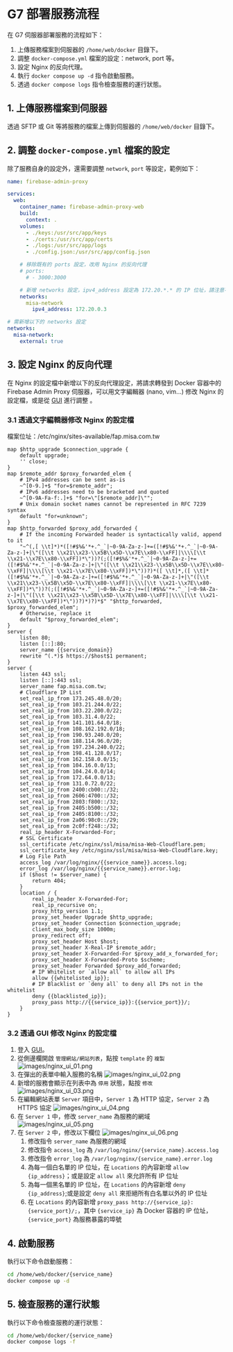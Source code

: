# G7 部署服務流程

在 G7 伺服器部署服務的流程如下：

1. 上傳服務檔案到伺服器的 `/home/web/docker` 目錄下。
2. 調整 `docker-compose.yml` 檔案的設定：network, port 等。
3. 設定 Nginx 的反向代理。
4. 執行 `docker compose up -d` 指令啟動服務。
5. 透過 `docker compose logs` 指令檢查服務的運行狀態。

## 1. 上傳服務檔案到伺服器

透過 SFTP 或 Git 等將服務的檔案上傳到伺服器的 `/home/web/docker` 目錄下。

## 2. 調整 `docker-compose.yml` 檔案的設定

除了服務自身的設定外，還需要調整 `network`, `port` 等設定，範例如下：

```yaml
name: firebase-admin-proxy

services:
  web:
    container_name: firebase-admin-proxy-web
    build:
      context: .
    volumes:
      - ./keys:/usr/src/app/keys
      - ./certs:/usr/src/app/certs
      - ./logs:/usr/src/app/logs
      - ./config.json:/usr/src/app/config.json

    # 移除既有的 ports 設定，改用 Nginx 的反向代理
    # ports:
      # - 3000:3000

    # 新增 networks 設定，ipv4_address 設定為 172.20.*.* 的 IP 位址，請注意不要與其他服務衝突
    networks:
      misa-network
        ipv4_address: 172.20.0.3

# 需新增以下的 networks 設定
networks:
  misa-network:
    external: true
```

## 3. 設定 Nginx 的反向代理

在 Nginx 的設定檔中新增以下的反向代理設定，將請求轉發到 Docker 容器中的 Firebase Admin Proxy 伺服器，可以用文字編輯器 (nano, vim...) 修改 Nginx 的設定檔，或是從 [GUI](https://docker.misa.com.tw/) 進行調整 。

### 3.1 透過文字編輯器修改 Nginx 的設定檔

檔案位址：/etc/nginx/sites-available/fap.misa.com.tw

```nginx
map $http_upgrade $connection_upgrade {
    default upgrade;
    '' close;
}
map $remote_addr $proxy_forwarded_elem {
    # IPv4 addresses can be sent as-is
    ~^[0-9.]+$ "for=$remote_addr";
    # IPv6 addresses need to be bracketed and quoted
    ~^[0-9A-Fa-f:.]+$ "for=\"[$remote_addr]\"";
    # Unix domain socket names cannot be represented in RFC 7239 syntax
    default "for=unknown";
}
map $http_forwarded $proxy_add_forwarded {
    # If the incoming Forwarded header is syntactically valid, append to it
    "~^(,[ \\t]*)*([!#$%&'*+.^_`|~0-9A-Za-z-]+=([!#$%&'*+.^_`|~0-9A-Za-z-]+|\"([\\t \\x21\\x23-\\x5B\\x5D-\\x7E\\x80-\\xFF]|\\\\[\\t \\x21-\\x7E\\x80-\\xFF])*\"))?(;([!#$%&'*+.^_`|~0-9A-Za-z-]+=([!#$%&'*+.^_`|~0-9A-Za-z-]+|\"([\\t \\x21\\x23-\\x5B\\x5D-\\x7E\\x80-\\xFF]|\\\\[\\t \\x21-\\x7E\\x80-\\xFF])*\"))?)*([ \\t]*,([ \\t]*([!#$%&'*+.^_`|~0-9A-Za-z-]+=([!#$%&'*+.^_`|~0-9A-Za-z-]+|\"([\\t \\x21\\x23-\\x5B\\x5D-\\x7E\\x80-\\xFF]|\\\\[\\t \\x21-\\x7E\\x80-\\xFF])*\"))?(;([!#$%&'*+.^_`|~0-9A-Za-z-]+=([!#$%&'*+.^_`|~0-9A-Za-z-]+|\"([\\t \\x21\\x23-\\x5B\\x5D-\\x7E\\x80-\\xFF]|\\\\[\\t \\x21-\\x7E\\x80-\\xFF])*\"))?)*)?)*$" "$http_forwarded, $proxy_forwarded_elem";
    # Otherwise, replace it
    default "$proxy_forwarded_elem";
}
server {
    listen 80;
    listen [::]:80;
    server_name {{service_domain}}
    rewrite ^(.*)$ https://$host$1 permanent;
}
server {
    listen 443 ssl;
    listen [::]:443 ssl;
    server_name fap.misa.com.tw;
    # Cloudflare IP List
    set_real_ip_from 173.245.48.0/20;
    set_real_ip_from 103.21.244.0/22;
    set_real_ip_from 103.22.200.0/22;
    set_real_ip_from 103.31.4.0/22;
    set_real_ip_from 141.101.64.0/18;
    set_real_ip_from 108.162.192.0/18;
    set_real_ip_from 190.93.240.0/20;
    set_real_ip_from 188.114.96.0/20;
    set_real_ip_from 197.234.240.0/22;
    set_real_ip_from 198.41.128.0/17;
    set_real_ip_from 162.158.0.0/15;
    set_real_ip_from 104.16.0.0/13;
    set_real_ip_from 104.24.0.0/14;
    set_real_ip_from 172.64.0.0/13;
    set_real_ip_from 131.0.72.0/22;
    set_real_ip_from 2400:cb00::/32;
    set_real_ip_from 2606:4700::/32;
    set_real_ip_from 2803:f800::/32;
    set_real_ip_from 2405:b500::/32;
    set_real_ip_from 2405:8100::/32;
    set_real_ip_from 2a06:98c0::/29;
    set_real_ip_from 2c0f:f248::/32;
    real_ip_header X-Forwarded-For;
    # SSL Certificate
    ssl_certificate /etc/nginx/ssl/misa/misa-Web-Cloudflare.pem;
    ssl_certificate_key /etc/nginx/ssl/misa/misa-Web-Cloudflare.key;
    # Log File Path
    access_log /var/log/nginx/{{service_name}}.access.log;
    error_log /var/log/nginx/{{service_name}}.error.log;
    if ($host != $server_name) {
        return 404;
    }
    location / {
        real_ip_header X-Forwarded-For;
        real_ip_recursive on;
        proxy_http_version 1.1;
        proxy_set_header Upgrade $http_upgrade;
        proxy_set_header Connection $connection_upgrade;
        client_max_body_size 1000m;
        proxy_redirect off;
        proxy_set_header Host $host;
        proxy_set_header X-Real-IP $remote_addr;
        proxy_set_header X-Forwarded-For $proxy_add_x_forwarded_for;
        proxy_set_header X-Forwarded-Proto $scheme;
        proxy_set_header Forwarded $proxy_add_forwarded;
        # IP Whitelist or `allow all` to allow all IPs
        allow {{whitelisted_ip}};
        # IP Blacklist or `deny all` to deny all IPs not in the whitelist
        deny {{blacklisted_ip}};
        proxy_pass http://{{service_ip}}:{{service_port}}/;
    }
}
```

### 3.2 透過 GUI 修改 Nginx 的設定檔

1. 登入 [GUI](https://docker.misa.com.tw/)。
2. 從側邊欄開啟 `管理網站/網站列表`，點按 `template` 的 `複製` ![images/nginx_ui_01.png](images/nginx_ui_01.png)
3. 在彈出的表單中輸入服務的名稱 ![images/nginx_ui_02.png](images/nginx_ui_02.png)
4. 新增的服務會顯示在列表中為 `停用` 狀態，點按 `修改` ![images/nginx_ui_03.png](images/nginx_ui_03.png)
5. 在編輯網站表單 `Server` 項目中，`Server 1` 為 HTTP 協定，`Server 2` 為 HTTPS 協定 ![images/nginx_ui_04.png](images/nginx_ui_04.png)
6. 在 `Server 1` 中，修改 `server_name` 為服務的網域 ![images/nginx_ui_05.png](images/nginx_ui_05.png)
7. 在 `Server 2` 中，修改以下欄位 ![images/nginx_ui_06.png](images/nginx_ui_06.png)
   1. 修改指令 `server_name` 為服務的網域
   2. 修改指令 `access_log` 為 `/var/log/nginx/{service_name}.access.log`
   3. 修改指令 `error_log` 為 `/var/log/nginx/{service_name}.error.log`
   4. 為每一個白名單的 IP 位址，在 `Locations` 的內容新增 `allow {ip_address}`；或是設定 `allow all` 來允許所有 IP 位址
   5. 為每一個黑名單的 IP 位址，在 `Locations` 的內容新增 `deny {ip_address}`;或是設定 `deny all` 來拒絕所有白名單以外的 IP 位址
   6. 在 `Locations` 的內容新增 `proxy_pass http://{service_ip}:{service_port}/;`，其中 `{service_ip}` 為 Docker 容器的 IP 位址，`{service_port}` 為服務暴露的埠號

## 4. 啟動服務

執行以下命令啟動服務：

```bash
cd /home/web/docker/{service_name}
docker compose up -d
```

## 5. 檢查服務的運行狀態

執行以下命令檢查服務的運行狀態：

```bash
cd /home/web/docker/{service_name}
docker compose logs -f
```
